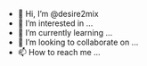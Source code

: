 - 👋 Hi, I’m @desire2mix
- 👀 I’m interested in ...
- 🌱 I’m currently learning ...
- 💞️ I’m looking to collaborate on ...
- 📫 How to reach me ...

<!---
desire2mix/desire2mix is a ✨ special ✨ repository because its `README.md` (this file) appears on your GitHub profile.
You can click the Preview link to take a look at your changes.
--->
